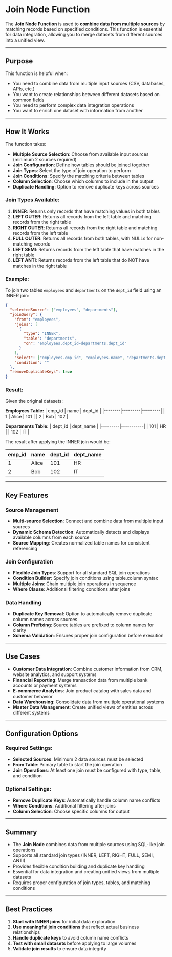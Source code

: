 # Join Node Function

The **Join Node Function** is used to **combine data from multiple sources** by matching records based on specified conditions. This function is essential for data integration, allowing you to merge datasets from different sources into a unified view.

---

## Purpose

This function is helpful when:

- You need to combine data from multiple input sources (CSV, databases, APIs, etc.)
- You want to create relationships between different datasets based on common fields
- You need to perform complex data integration operations
- You want to enrich one dataset with information from another

---

## How It Works

The function takes:

- **Multiple Source Selection**: Choose from available input sources (minimum 2 sources required)
- **Join Configuration**: Define how tables should be joined together
- **Join Types**: Select the type of join operation to perform
- **Join Conditions**: Specify the matching criteria between tables
- **Column Selection**: Choose which columns to include in the output
- **Duplicate Handling**: Option to remove duplicate keys across sources

### Join Types Available:

1. **INNER**: Returns only records that have matching values in both tables
2. **LEFT OUTER**: Returns all records from the left table and matching records from the right table
3. **RIGHT OUTER**: Returns all records from the right table and matching records from the left table
4. **FULL OUTER**: Returns all records from both tables, with NULLs for non-matching records
5. **LEFT SEMI**: Returns records from the left table that have matches in the right table
6. **LEFT ANTI**: Returns records from the left table that do NOT have matches in the right table

### Example:

To join two tables `employees` and `departments` on the `dept_id` field using an INNER join:

```json
{
  "selectedSource": ["employees", "departments"],
  "joinQuery": {
    "from": "employees",
    "joins": [
      {
        "type": "INNER",
        "table": "departments",
        "on": "employees.dept_id=departments.dept_id"
      }
    ],
    "select": ["employees.emp_id", "employees.name", "departments.dept_name"],
    "condition": ""
  },
  "removeDuplicateKeys": true
}
```

### Result:

Given the original datasets:

**Employees Table:**
| emp_id | name    | dept_id |
|--------|---------|---------|
| 1      | Alice   | 101     |
| 2      | Bob     | 102     |

**Departments Table:**
| dept_id | dept_name |
|---------|-----------|
| 101     | HR        |
| 102     | IT        |

The result after applying the INNER join would be:

| emp_id | name  | dept_id | dept_name |
|--------|-------|---------|-----------|
| 1      | Alice | 101     | HR        |
| 2      | Bob   | 102     | IT        |

---

## Key Features

### Source Management
- **Multi-source Selection**: Connect and combine data from multiple input sources
- **Dynamic Schema Detection**: Automatically detects and displays available columns from each source
- **Source Mapping**: Creates normalized table names for consistent referencing

### Join Configuration
- **Flexible Join Types**: Support for all standard SQL join operations
- **Condition Builder**: Specify join conditions using table.column syntax
- **Multiple Joins**: Chain multiple join operations in sequence
- **Where Clause**: Additional filtering conditions after joins

### Data Handling
- **Duplicate Key Removal**: Option to automatically remove duplicate column names across sources
- **Column Prefixing**: Source tables are prefixed to column names for clarity
- **Schema Validation**: Ensures proper join configuration before execution

---

## Use Cases

- **Customer Data Integration**: Combine customer information from CRM, website analytics, and support systems
- **Financial Reporting**: Merge transaction data from multiple bank accounts or payment systems
- **E-commerce Analytics**: Join product catalog with sales data and customer behavior
- **Data Warehousing**: Consolidate data from multiple operational systems
- **Master Data Management**: Create unified views of entities across different systems

---

## Configuration Options

### Required Settings:
- **Selected Sources**: Minimum 2 data sources must be selected
- **From Table**: Primary table to start the join operation
- **Join Operations**: At least one join must be configured with type, table, and condition

### Optional Settings:
- **Remove Duplicate Keys**: Automatically handle column name conflicts
- **Where Conditions**: Additional filtering after joins
- **Column Selection**: Choose specific columns for output

---

## Summary

- The **Join Node** combines data from multiple sources using SQL-like join operations
- Supports all standard join types (INNER, LEFT, RIGHT, FULL, SEMI, ANTI)
- Provides flexible condition building and duplicate key handling
- Essential for data integration and creating unified views from multiple datasets
- Requires proper configuration of join types, tables, and matching conditions

---

## Best Practices

1. **Start with INNER joins** for initial data exploration
2. **Use meaningful join conditions** that reflect actual business relationships
3. **Handle duplicate keys** to avoid column name conflicts
4. **Test with small datasets** before applying to large volumes
5. **Validate join results** to ensure data integrity
